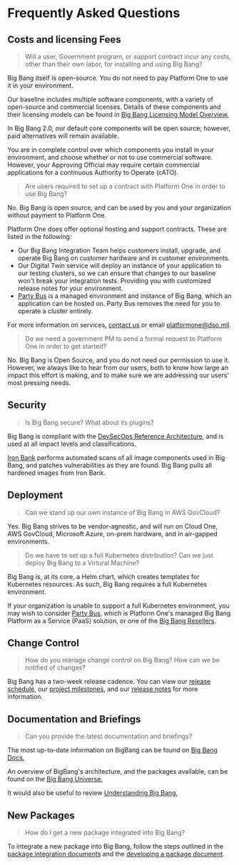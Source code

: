 # Frequently Asked Questions

## Costs and licensing Fees

> Will a user, Government program, or support contract incur any costs, other
than their own labor, for installing and using Big Bang?

Big Bang itself is open-source. You do not need to pay Platform One
to use it in your environment.

Our baseline includes multiple software components, with a variety
of open-source and commercial licenses. Details of these components and
their licensing models can be found in
[Big Bang Licensing Model Overview.](./understanding-bigbang/licensing-model.md)

In Big Bang 2.0, our default core components will be open source; however, paid
alternatives will remain available.

You are in complete control over which components you install in your
environment, and choose whether or not to use commercial software.
However, your Approving Official may require certain commercial applications for a continuous Authority to Operate (cATO).

> Are users required to set up a contract with Platform One in order to
use Big Bang?

No. Big Bang is open source, and can be used by you and your organization
without payment to Platform One.

Platform One does offer optional hosting and support contracts. These are listed in the following:

- Our Big Bang Integration Team helps customers install, upgrade, and operate Big Bang on customer hardware and in customer environments.
- Our Digital Twin service will deploy an instance of your application to
  our testing clusters, so we can ensure that changes to our baseline won't break your integration tests. Providing you with customized release notes for your environment.
- [Party Bus](https://p1.dso.mil/products/party-bus) is a managed environment and
  instance of Big Bang, which an application can be hosted on. Party Bus removes the
  need for you to operate a cluster entirely.

For more information on services, [contact us](https://p1.dso.mil/contact-us) or email platformone@dso.mil.

> Do we need a government PM to send a formal request to Platform One in order
to get started?

No. Big Bang is Open Source, and you do not need our permission to use it.
However, we always like to hear from our users, both to know how large an
impact this effort is making, and to make sure we are addressing our users'
most pressing needs.

<!--
TODO: reach out link
-->

## Security

> Is Big Bang secure? What about its plugins?

Big Bang is compliant with the
[DevSecOps Reference Architecture](https://dodcio.defense.gov/Portals/0/Documents/Library/DoD%20Enterprise%20DevSecOps%20Reference%20Design%20-%20CNCF%20Kubernetes%20w-DD1910_cleared_20211022.pdf), and is used at all impact levels and classifications.

[Iron Bank](https://p1.dso.mil/products/iron-bank) performs automated scans of all image
components used in Big Bang, and patches vulnerabilities as they are found. Big Bang
pulls all hardened images from Iron Bank.

<!--
TODO: link to cATO docs - Cyber is working on a Care Package at IL4 to link here
-->

## Deployment

> Can we stand up our own instance of Big Bang in AWS GovCloud?

Yes. Big Bang strives to be vendor-agnostic, and will run on Cloud One,
AWS GovCloud, Microsoft Azure, on-prem hardware, and in air-gapped
environments.

> Do we have to set up a full Kubernetes distribution? Can we just deploy Big Bang to a Virtural Machine?

Big Bang is, at its core, a Helm chart, which creates templates for Kubernetes
resources. As such, Big Bang requires a full Kubernetes environment.

If your organization is unable to support a full Kubernetes environment, you may wish to
consider [Party Bus](https://p1.dso.mil/products/party-bus), which is Platform One's
managed Big Bang Platform as a Service (PaaS) solution, or one of the [Big Bang Resellers](https://p1.dso.mil/resellers).

## Change Control

> How do you manage change control on Big Bang? How can we be notified of changes?

Big Bang has a two-week release cadence. You can view our
[release schedule](https://docs-bigbang.dso.mil/latest/#Navigating-our-documentation),
our [project milestones](https://repo1.dso.mil/groups/big-bang/-/milestones),
and our [release notes](https://repo1.dso.mil/big-bang/bigbang/-/releases)
for more information.

## Documentation and Briefings

> Can you provide the latest documentation and briefings?

The most up-to-date information on BigBang can be found on
[Big Bang Docs.](https://docs-bigbang.dso.mil/latest/docs)

An overview of BigBang's architecture, and the packages available, can be found
on the [Big Bang Universe.](https://universe.bigbang.dso.mil/)

It would also be useful to review
[Understanding Big Bang.](https://docs-bigbang.dso.mil/latest/docs/understanding-bigbang/?h=understanding+bigbang%2F)

## New Packages

> How do I get a new package integrated into Big Bang?

To integrate a new package into Big Bang, follow the steps outlined in the [package integration documents](developer/package-integration/README.md) and the [developing a package document](developer/develop-package.md).
